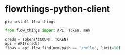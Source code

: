 flowthings-python-client
==================

```sh
pip install flow-things
```

```py
from flow_things import API, Token, mem

creds = Token(ACCOUNT, TOKEN)
api = API(creds)
flows = api.flow.find(mem.path == '/hello', limit=10)
```
